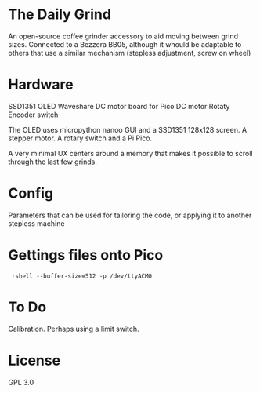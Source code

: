# The Daily Grind
An open-source coffee grinder accessory to aid moving between grind sizes. Connected to a Bezzera BB05, although it whould be adaptable to others that use a similar mechanism (stepless adjustment, screw on wheel)

# Hardware

SSD1351 OLED
Waveshare DC motor board for Pico
DC motor
Rotaty Encoder switch

The OLED uses micropython nanoo GUI and a SSD1351 128x128 screen. A stepper motor. A rotary switch and a Pi Pico.

A very minimal UX centers around a memory that makes it possible to scroll through the last few grinds.

# Config

Parameters that can be used for tailoring the code, or applying it to another stepless machine

# Gettings files onto Pico

     rshell --buffer-size=512 -p /dev/ttyACM0
     
# To Do

Calibration. Perhaps using a limit switch. 

# License 

GPL 3.0
